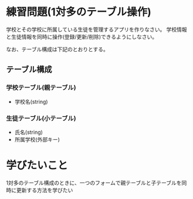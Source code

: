 # 練習問題(1対多のテーブル操作)
学校とその学校に所属している生徒を管理するアプリを作りなさい。
学校情報と生徒情報を同時に操作(登録/更新/削除)できるようにしなさい。

なお、テーブル構成は下記のとおりとする。
## テーブル構成
### 学校テーブル(親テーブル)
- 学校名(string)

### 生徒テーブル(小テーブル)
- 氏名(string)
- 所属学校(外部キー)

# 学びたいこと
1対多のテーブル構成のときに、一つのフォームで親テーブルと子テーブルを同時に更新する方法を学びたい
